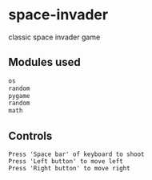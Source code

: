 # space-invader

classic space invader game

## Modules used 

```bash
os
random
pygame 
random
math
```

## Controls

```
Press 'Space bar' of keyboard to shoot
Press 'Left button' to move left
Press 'Right button' to move right
```
